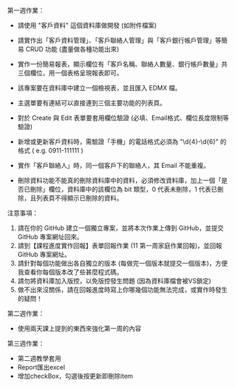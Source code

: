 第一週作業：
* 請使用 "客戶資料" 這個資料庫做開發 (如附件檔案)
* 請實作出「客戶資料管理」、「客戶聯絡人管理」與「客戶銀行帳戶管理」等簡易 CRUD 功能 (盡量做各種功能出來)
* 實作一份簡易報表，顯示欄位有「客戶名稱、聯絡人數量、銀行帳戶數量」共三個欄位，用一個表格呈現報表即可。
* 該專案要在資料庫中建立一個檢視表，並且匯入 EDMX 檔。

* 主選單要有連結可以直接連到三個主要功能的列表頁。
* 對於 Create 與 Edit 表單要套用欄位驗證 (必填、Email格式、欄位長度限制等驗證)
* 新增或更新客戶資料時，需驗證「手機」的電話格式必須為 "\d{4}-\d{6}" 的格式 ( e.g. 0911-111111 )
* 實作「客戶聯絡人」時，同一個客戶下的聯絡人，其 Email 不能重複。

* 刪除資料功能不能真的刪除資料庫中的資料，必須修改資料庫，加上一個「是否已刪除」欄位，資料庫中的該欄位為 bit 類型，0 代表未刪除，1 代表已刪除，且列表頁不得顯示已刪除的資料。


注意事項：
1. 請在你的 GitHub 建立一個獨立專案，並將本次作業上傳到 GitHub，並提交 GitHub 專案網址回來。
2. 請到【課程進度實作回報】表單回報作業 (11 第一周家庭作業回報)，並回報 GitHub 專案網址。
3. 請針對每個功能做出各自獨立的版本 (每做完一個版本就提交一個版本)，方便我查看你每個版本改了些甚麼程式碼。
4. 請勿將資料庫加入版控，以免版控發生問題 (因為資料庫檔會被VS鎖定)
5. 做不出來沒關係，請在回報進度時寫上你哪幾個功能無法完成，或實作時發生的疑問！

第二週作業：
* 使用兩天課上提到的東西來強化第一周的內容

第三週作業：
* 第二週教學套用
* Report匯出excel
* 增加checkBox，勾選後按更新即刪除item
